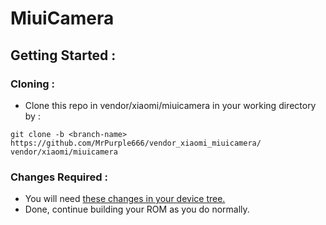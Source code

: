 # MiuiCamera
## Getting Started :
### Cloning :
- Clone this repo in vendor/xiaomi/miuicamera in your working directory by :
```
git clone -b <branch-name> https://github.com/MrPurple666/vendor_xiaomi_miuicamera/ vendor/xiaomi/miuicamera
```
### Changes Required :
- You will need [these changes in your device tree.](https://github.com/ArrowOS-Devices/android_device_xiaomi_sm6250-common/commit/1416d5ca4813cdd87e7783201ef1d2ed961238da)
- Done, continue building your ROM as you do normally.

